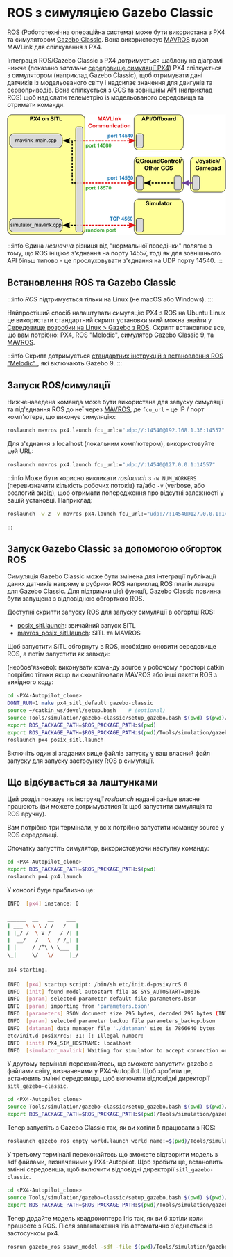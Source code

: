 # ROS з симуляцією Gazebo Classic

[ROS](../ros/README.md) (Робототехнічна операційна система) може бути використана з PX4 та симулятором [Gazebo Classic](../sim_gazebo_classic/README.md). Вона використовує [MAVROS](../ros/mavros_installation.md) вузол MAVLink для спілкування з PX4.

Інтеграція ROS/Gazebo Classic з PX4 дотримується шаблону на діаграмі нижче (показано _загальне_ [середовище симуляції PX4](../simulation/README.md#sitl-simulation-environment)) PX4 спілкується з симулятором (наприклад Gazebo Classic), щоб отримувати дані датчиків із модельованого світу і надсилає значення для двигунів та сервоприводів. Вона спілкується з GCS та зовнішнім API (наприклад ROS) щоб надіслати телеметрію із модельованого середовища та отримати команди.

![Огляд PX4 SITL](../../assets/simulation/px4_sitl_overview.png)

:::info Єдина _незначна_ різниця від "нормальної поведінки" полягає в тому, що ROS ініціює з'єднання на порту 14557, тоді як для зовнішнього API більш типово - це прослуховувати з'єднання на UDP порту 14540.
:::

## Встановлення ROS та Gazebo Classic

:::info _ROS_ підтримується тільки на Linux (не macOS або Windows).
:::

Найпростіший спосіб налаштувати симуляцію PX4 з ROS на Ubuntu Linux це використати стандартний скрипт установки який можна знайти у [Середовище розробки на Linux > Gazebo з ROS](../dev_setup/dev_env_linux_ubuntu.md#rosgazebo). Скрипт встановлює все, що вам потрібно: PX4, ROS "Melodic", симулятор Gazebo Classic 9, та [MAVROS](../ros/mavros_installation.md).

:::info Скрипт дотримується [стандартних інструкцій з встановлення ROS "Melodic" ](http://wiki.ros.org/melodic/Installation/Ubuntu), які включають Gazebo 9.
:::

## Запуск ROS/симуляції

Нижченаведена команда може бути використана для запуску симуляції та під'єднання ROS до неї через [MAVROS](../ros/mavros_installation.md), де `fcu_url` - це IP / порт комп'ютера, що виконує симуляцію:

```sh
roslaunch mavros px4.launch fcu_url:="udp://:14540@192.168.1.36:14557"
```

Для з'єднання з localhost (локальним комп'ютером), використовуйте цей URL:

```sh
roslaunch mavros px4.launch fcu_url:="udp://:14540@127.0.0.1:14557"
```

:::info Може бути корисно викликати _roslaunch_ з `-w NUM_WORKERS` (перевизначити кількість робочих потоків) та/або `-v` (verbose, або розлогий вивід), щоб отримати попередження про відсутні залежності у вашій установці. Наприклад:

```sh
roslaunch -w 2 -v mavros px4.launch fcu_url:="udp://:14540@127.0.0.1:14557"
```

:::

## Запуск Gazebo Classic за допомогою обгорток ROS

Симуляція Gazebo Classic може бути змінена для інтеграції публікації даних датчиків напряму в рубрики ROS наприклад ROS плагін лазера для Gazebo Classic. Для підтримки цієї функції, Gazebo Classic повинна бути запущена з відповідною обгорткою ROS.

Доступні скрипти запуску ROS для запуску симуляції в обгортці ROS:

- [posix_sitl.launch](https://github.com/PX4/PX4-Autopilot/blob/main/launch/posix_sitl.launch): звичайний запуск SITL
- [mavros_posix_sitl.launch](https://github.com/PX4/PX4-Autopilot/blob/main/launch/mavros_posix_sitl.launch): SITL та MAVROS

Щоб запустити SITL обгорнуту в ROS, необхідно оновити середовище ROS, а потім запустити як завжди:

(необов'язково): виконувати команду source у робочому просторі catkin потрібно тільки якщо ви скомпілювали MAVROS або інші пакети ROS з вихідного коду:

```sh
cd <PX4-Autopilot_clone>
DONT_RUN=1 make px4_sitl_default gazebo-classic
source ~/catkin_ws/devel/setup.bash    # (optional)
source Tools/simulation/gazebo-classic/setup_gazebo.bash $(pwd) $(pwd)/build/px4_sitl_default
export ROS_PACKAGE_PATH=$ROS_PACKAGE_PATH:$(pwd)
export ROS_PACKAGE_PATH=$ROS_PACKAGE_PATH:$(pwd)/Tools/simulation/gazebo-classic/sitl_gazebo-classic
roslaunch px4 posix_sitl.launch
```

Включіть один зі згаданих вище файлів запуску у ваш власний файл запуску для запуску застосунку ROS в симуляції.

## Що відбувається за лаштунками

Цей розділ показує як інструкції _roslaunch_ надані раніше власне працюють (ви можете дотримуватися їх щоб запустити симуляція та ROS вручну).

Вам потрібно три термінали, у всіх потрібно запустити команду source у ROS середовищі.

Спочатку запустіть симулятор, використовуючи наступну команду:

```sh
cd <PX4-Autopilot_clone>
export ROS_PACKAGE_PATH=$ROS_PACKAGE_PATH:$(pwd)
roslaunch px4 px4.launch
```

У консолі буде приблизно це:

```sh
INFO  [px4] instance: 0

______  __   __    ___
| ___ \ \ \ / /   /   |
| |_/ /  \ V /   / /| |
|  __/   /   \  / /_| |
| |     / /^\ \ \___  |
\_|     \/   \/     |_/

px4 starting.

INFO  [px4] startup script: /bin/sh etc/init.d-posix/rcS 0
INFO  [init] found model autostart file as SYS_AUTOSTART=10016
INFO  [param] selected parameter default file parameters.bson
INFO  [param] importing from 'parameters.bson'
INFO  [parameters] BSON document size 295 bytes, decoded 295 bytes (INT32:12, FLOAT:3)
INFO  [param] selected parameter backup file parameters_backup.bson
INFO  [dataman] data manager file './dataman' size is 7866640 bytes
etc/init.d-posix/rcS: 31: [: Illegal number:
INFO  [init] PX4_SIM_HOSTNAME: localhost
INFO  [simulator_mavlink] Waiting for simulator to accept connection on TCP port 4560
```

У другому терміналі переконайтесь, що зможете запустити gazebo з файлами світу, визначеними у PX4-Autopilot. Щоб зробити це, встановить змінні середовища, щоб включити відповідні директорії `sitl_gazebo-classic`.

```sh
cd <PX4-Autopilot_clone>
source Tools/simulation/gazebo-classic/setup_gazebo.bash $(pwd) $(pwd)/build/px4_sitl_default
export ROS_PACKAGE_PATH=$ROS_PACKAGE_PATH:$(pwd)/Tools/simulation/gazebo-classic/sitl_gazebo-classic
```

Тепер запустіть з Gazebo Classic так, як ви хотіли б працювати з ROS:

```sh
roslaunch gazebo_ros empty_world.launch world_name:=$(pwd)/Tools/simulation/gazebo-classic/sitl_gazebo-classic/worlds/empty.world
```

У третьому терміналі переконайтесь що зможете відтворити модель з sdf файлами, визначеними у PX4-Autopilot. Щоб зробити це, встановить змінні середовища, щоб включити відповідні директорії `sitl_gazebo-classic`.

```sh
cd <PX4-Autopilot_clone>
source Tools/simulation/gazebo-classic/setup_gazebo.bash $(pwd) $(pwd)/build/px4_sitl_default
export ROS_PACKAGE_PATH=$ROS_PACKAGE_PATH:$(pwd)/Tools/simulation/gazebo-classic/sitl_gazebo-classic
```

Тепер додайте модель квадрокоптера Iris так, як ви б хотіли коли працюєте з ROS. Після завантаження Iris автоматично з'єднається із застосунком px4.

```sh
rosrun gazebo_ros spawn_model -sdf -file $(pwd)/Tools/simulation/gazebo-classic/sitl_gazebo-classic/models/iris/iris.sdf -model iris -x 0 -y 0 -z 0 -R 0 -P 0 -Y 0
```
